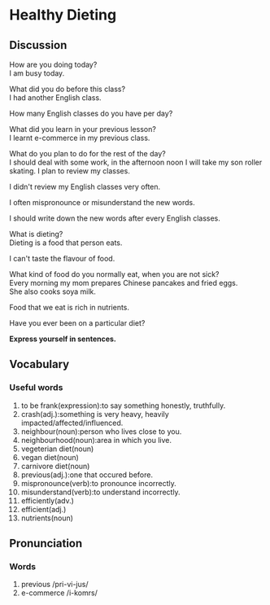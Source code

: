 # Healthy Dieting
## Discussion
How are you doing today?  
I am busy today.  

What did you do before this class?  
I had another English class.  

How many English classes do you have per day?  

What did you learn in your previous lesson?  
I learnt e-commerce in my previous class.  

What do you plan to do for the rest of the day?  
I should deal with some work, in the afternoon noon I will take my son roller skating. I plan to review my classes.   

I didn't review my English classes very often.  

I often mispronounce or misunderstand the new words.  

I should write down the new words after every English classes.  

What is dieting?  
Dieting is a food that person eats.  

I can't taste the flavour of food.  

What kind of food do you normally eat, when you are not sick?  
Every morning my mom prepares Chinese pancakes and fried eggs.  
She also cooks soya milk.  

Food that we eat is rich in nutrients.  

Have you ever been on a particular diet?  



**Express yourself in sentences.**  

## Vocabulary
### Useful words
1. to be frank(expression):to say something honestly, truthfully.
1. crash(adj.):something is very heavy, heavily impacted/affected/influenced.
1. neighbour(noun):person who lives close to you.
1. neighbourhood(noun):area in which you live.
1. vegeterian diet(noun)
1. vegan diet(noun)
1. carnivore diet(noun)
1. previous(adj.):one that occured before.
1. mispronounce(verb):to pronounce incorrectly.
1. misunderstand(verb):to understand incorrectly.
1. efficiently(adv.)
1. efficient(adj.)
1. nutrients(noun)

## Pronunciation
### Words
1. previous /pri-vi-jus/
1. e-commerce /i-komrs/
